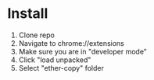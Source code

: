 # Install
1. Clone repo
2. Navigate to chrome://extensions
3. Make sure you are in "developer mode"
4. Click "load unpacked"
5. Select "ether-copy" folder
